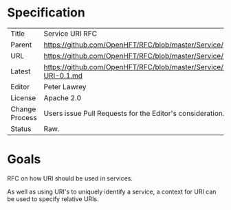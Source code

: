 # Specification

|         |                                                                     |
|:------- | ------------------------------------------------------------------- |
| Title   | Service URI RFC                                                     |
| Parent  | https://github.com/OpenHFT/RFC/blob/master/Service/                 |
| URL     | https://github.com/OpenHFT/RFC/blob/master/Service/URI/             |
| Latest  | https://github.com/OpenHFT/RFC/blob/master/Service/URI/Service-URI-0.1.md |
| Editor  | Peter Lawrey                                                        |
| License | Apache 2.0                                                          |
| Change Process | Users issue Pull Requests for the Editor's consideration.    |
| Status  | Raw.                                                                |

# Goals
RFC on how URI should be used in services.

As well as using URI's to uniquely identify a service, a context for URI can be used to specify relative URIs.

